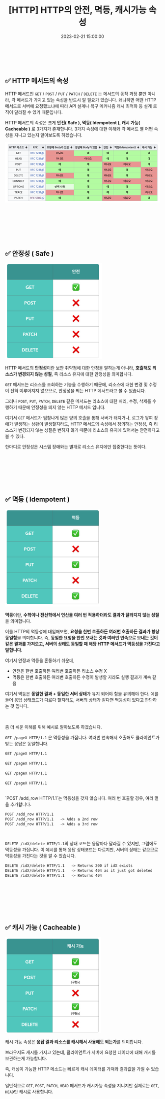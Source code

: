 ﻿---
permalink: /2023-02-21-HTTP의 안전, 멱등, 캐시가능 속성/
title: "[HTTP] HTTP의 안전, 멱등, 캐시가능 속성"
date: 2023-02-21 15:00:00
toc: true
toc_sticky: true
toc_label: "HTTP"
categories:
- HTTP
tags:
- HTTP
- 안전
- 멱등
- 캐시가능
---
<br><br>

## ✅ HTTP 메서드의 속성

HTTP 메서드인 `GET` / `POST` / `PUT` / `PATCH` / `DELETE` 는 메서드의 동작 과정 뿐만 아니라, 각 메서드가 가지고 있는 속성을 반드시 알 필요가 있습니다. 왜냐하면 어떤 HTTP 메서드로 서버에 요청했느냐에 따라 API 설계나 복구 메커니즘 캐시 최적화 등 설계 로직이 달라질 수 있기 때문입니다.

HTTP 메서드의 속성은 크게 **안전( Safe ), 멱등( Idempotent ), 캐시 가능( Cacheable )** 로 3가지가 존재합니다. 3가지 속성에 대한 이해와 각 메서드 별 어떤 속성을 지니고 있는지 알아보도록 하겠습니다. 

<p align="middle">
<img src="https://github.com/idkim97/idkim97.github.io/blob/master/img/http1.png?raw=true">
</p>

<br><br><br><br><br><br>

## ✅ 안정성 ( Safe )
<p align="left">
<img src="https://github.com/idkim97/idkim97.github.io/blob/master/img/safe1.png?raw=true">
</p>

HTTP 메서드의 **안정성**이란 보안 취약점에 대한 안정을 말하는게 아니라, **호출해도 리소스가 변경되지 않는 성질**, 즉 리소스 유지에 대한 안정성을 의미합니다.

`GET` 메서드는 리소스를 조회하는 기능을 수행하기 때문에, 리소스에 대한 변경 및 수정이 전혀 이루어지지 않으므로, 안정성을 띄는 HTTP 메서드라고 볼 수 있습니다.

그러나 `POST`, `PUT`, `PATCH`, `DELETE` 같은 메서드는 리소스에 대한 처리, 수정, 삭제를 수행하기 때문에 안정성을 띄지 않는 HTTP 메서드 입니다.

여기서 `GET` 메서드가 엄청나게 많은 양의 호출을 통해 서버가 터지거나, 로그가 쌓여 장애가 발생하는 상황이 발생할지라도, HTTP 메서드의 속성에서 정의하는 안정성, 즉 리소스가 변경되지 않는 성질은 변하지 않기 때문에 리소스의 유지에 있어서는 안전하다고 볼 수 있다.

한마디로 안정성은 시스템 장애와는 별개로 리소스 유지에만 집중한다는 뜻이다. 


<br><br><br><br><br><br>

## ✅ 멱등 ( Idempotent )
<p align="left">
<img src="https://github.com/idkim97/idkim97.github.io/blob/master/img/idem1.png?raw=true">
</p>

**멱등**이란, **수학이나 전산학에서 연산을 여러 번 적용하더라도 결과가 달라지지 않는 성질**을 의미합니다.

이를 HTTP의 멱등성에 대입해보면, **요청을 한번 호출하든 여러번 호출하든 결과가 항상 동일함**을 의미합니다. 즉, **동일한 요청을 한번 보내는 것과 여러번 연속으로 보내는 것이 같은 결과를 가져오고, 서버의 상태도 동일할 때 해당 HTTP 메서드가 멱등성을 가진다고 말합니다.**

여기서 안정과 멱등을 혼동하기 쉬운데,
- 안전은 한번 호출하든 여러번 호출하든 리소스 수정 X
- 멱등은 한번 호출하든 여러번 호출하든 수정이 발생할 지라도 실행 결과가 계속 같음

여기서 멱등은 **동일한 결과 + 동일한 서버 상태**가 유지 되어야 함을 유의해야 한다. 예를 들어 응답 상태코드가 다르다 할지라도, 서버의 상태가 같다면 멱등성이 있다고 판단하는 것 입니다.

<BR><BR>
좀 더 쉬운 이해를 위해 예시로 알아보도록 하겠습니다.

`GET /pageX HTTP/1.1` 은 멱등성을 가집니다. 여러번 연속해서 호출해도 클라이언트가 받는 응답은 동일합니다.

 ```
 GET /pageX HTTP/1.1
 
 GET /pageX HTTP/1.1
 
 GET /pageX HTTP/1.1
 
 GET /pageX HTTP/1.1
 ```

<BR>
`POST /add_row HTTP/1.1`는 멱등성을 갖지 않습니다. 여러 번 호출할 경우, 여러 열을 추가합니다.

    POST /add_row HTTP/1.1
    POST /add_row HTTP/1.1   -> Adds a 2nd row
    POST /add_row HTTP/1.1   -> Adds a 3rd row

<BR>

`DELETE /idX/delete HTTP/1.1`의 상태 코드는 응답마다 달라질 수 있지만, 그럼에도 멱등성을 가집니다. 이 예시를 통해 응답 상태코드는 다르지만, 서버의 상태는 같으므로 멱등성을 가진다는 것을 알 수 있습니다.

    DELETE /idX/delete HTTP/1.1   -> Returns 200 if idX exists
    DELETE /idX/delete HTTP/1.1   -> Returns 404 as it just got deleted
    DELETE /idX/delete HTTP/1.1   -> Returns 404


<br><br><br><br><br><br>

## ✅ 캐시 가능 ( Cacheable )
<p align="left">
<img src="https://github.com/idkim97/idkim97.github.io/blob/master/img/cache1.png?raw=true">
</p>

캐시 가능 속성은 **응답 결과 리소스를 캐시해서 사용해도 되는가**를 의미합니다.

브라우저도 캐시를 가지고 있는데, 클라이언트가 서버에 요청한 데이터에 대해 캐시를 보관하는게 가능합니다.

즉, 캐싱이 가능한 HTTP 메소드는 빠르게 캐시 데이터를 가져와 결과값을 가질 수 있습니다.

일반적으로 `GET`, `POST`, `PATCH`, `HEAD` 메서드가 캐시가능 속성을 지니지만
실제로는 `GET`, `HEAD`만 캐시로 사용합니다.
